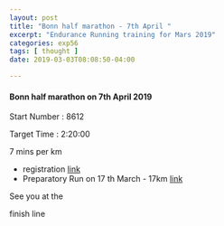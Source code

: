 ```yaml
---
layout: post
title: "Bonn half marathon - 7th April "
excerpt: "Endurance Running training for Mars 2019"
categories: exp56
tags: [ thought ]
date: 2019-03-03T08:08:50-04:00

---
```



#### Bonn half marathon on 7th April 2019

Start Number : 8612

Target Time : 2:20:00

7 mins per km
* registration  [link](https://www.frielingsdorf-datenservice.de/anmeldung/2019/bonn/index.php?d=1)
* Preparatory Run on 17 th March - 17km [link](https://www.deutschepost-marathonbonn.de/index.php?page=vorbereitungslaeufe)


See you at the

finish line

